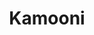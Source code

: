 ---
title: Kamooni
slug: kamooni
excerpt: Static wrapper for the Kamooni home page populated via the Kamooni api.
project_type: Static / API
contact: Kamooni
client_content: 
thumb: "/media/work/kamooni-thumb.jpg"
image: "/media/work/kamooni-thumb.jpg"
gallery: ""
url: https://kamooni.com
status: Original Offline
services: ['UI Design','Front-end Development','Theme Development','Plugin Development']
tools: ['Sketch','Adobe XD','Local by Flywheel','Github']
stack: ['HTML','CSS','PHP','Curl','JS','JSON']
testimonial: Testimonial
launch_date: 2019-07-01
---